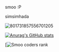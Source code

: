 smoo :P


simsimhada

![801731857556701205](https://user-images.githubusercontent.com/69005921/125444838-aa7de34b-63a1-407b-8fac-c48b703f78e3.gif)

[![Anurag's GitHub stats](https://github-readme-stats.vercel.app/api?username=tmddn3070)](https://github.com/anuraghazra/github-readme-stats)


[![Smoo coders rank](https://cr-ss-service.azurewebsites.net/api/ScreenShot?widget=summary&username=tmddn3070)
